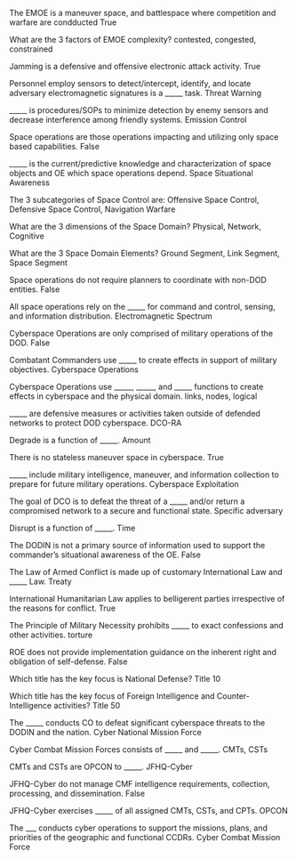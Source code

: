 The EMOE is a maneuver space, and battlespace where competition and warfare are condducted
True

What are the 3 factors of EMOE complexity?
contested, congested, constrained

Jamming is a defensive and offensive electronic attack activity.
True

Personnel employ sensors to detect/intercept, identify, and locate adversary electromagnetic signatures is a _____ task.
Threat Warning

_____ is procedures/SOPs to minimize detection by enemy sensors and decrease interference among friendly systems.
Emission Control

Space operations are those operations impacting and utilizing only space based capabilities.
False

_____ is the current/predictive knowledge and characterization of space objects and OE which space operations depend.
Space Situational Awareness

The 3 subcategories of Space Control are:
Offensive Space Control, Defensive Space Control, Navigation Warfare

What are the 3 dimensions of the Space Domain?
Physical, Network, Cognitive

What are the 3 Space Domain Elements?
Ground Segment, Link Segment, Space Segment

Space operations do not require planners to coordinate with non-DOD entities.
False

All space operations rely on the _____ for command and control, sensing, and information distribution.
Electromagnetic Spectrum

Cyberspace Operations are only comprised of military operations of the DOD.
False

Combatant Commanders use _____ to create effects in support of military objectives.
Cyberspace Operations

Cyberspace Operations use _____, _____, and _____ functions to create effects in cyberspace and the physical domain.
links, nodes, logical

_____ are defensive measures or activities taken outside of defended networks to protect DOD cyberspace.
DCO-RA

Degrade is a function of _____.
Amount

There is no stateless maneuver space in cyberspace.
True

_____ include military intelligence, maneuver, and information collection to prepare for future military operations.
Cyberspace Exploitation

The goal of DCO is to defeat the threat of a _____ and/or return a compromised network to a secure and functional state.
Specific adversary

Disrupt is a function of _____.
Time

The DODIN is not a primary source of information used to support the commander’s situational awareness of the OE.
False

The Law of Armed Conflict is made up of customary International Law and _____ Law.
Treaty

International Humanitarian Law applies to belligerent parties irrespective of the reasons for conflict.
True

The Principle of Military Necessity prohibits _____ to exact confessions and other activities.
torture

ROE does not provide implementation guidance on the inherent right and obligation of self-defense.
False

Which title has the key focus is National Defense?
Title 10

Which title has the key focus of Foreign Intelligence and Counter-Intelligence activities?
Title 50

The _____ conducts CO to defeat significant cyberspace threats to the DODIN and the nation.
Cyber National Mission Force

Cyber Combat Mission Forces consists of _____ and _____.
CMTs, CSTs

CMTs and CSTs are OPCON to _____.
JFHQ-Cyber

JFHQ-Cyber do not manage CMF intelligence requirements, collection, processing, and dissemination.
False

JFHQ-Cyber exercises _____ of all assigned CMTs, CSTs, and CPTs.
OPCON

The ___ conducts cyber operations to support the missions, plans, and priorities of the geographic and functional CCDRs.
Cyber Combat Mission Force

